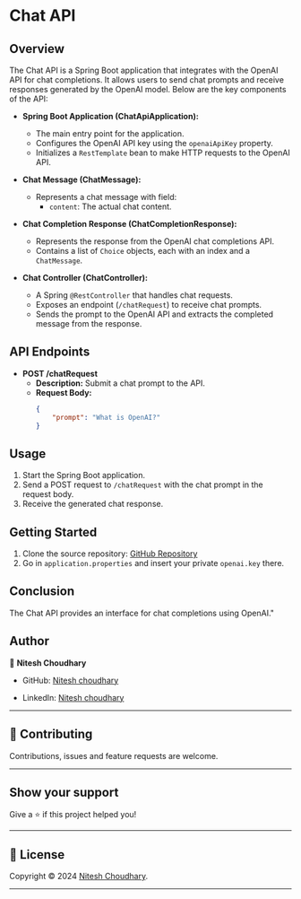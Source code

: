 # Chat API

## Overview
The Chat API is a Spring Boot application that integrates with the OpenAI API for chat completions. It allows users to send chat prompts and receive responses generated by the OpenAI model. Below are the key components of the API:

- **Spring Boot Application (ChatApiApplication):**
  - The main entry point for the application.
  - Configures the OpenAI API key using the `openaiApiKey` property.
  - Initializes a `RestTemplate` bean to make HTTP requests to the OpenAI API.
  
- **Chat Message (ChatMessage):**
  - Represents a chat message with field:
    - `content`: The actual chat content.
    
- **Chat Completion Response (ChatCompletionResponse):**
  - Represents the response from the OpenAI chat completions API.
  - Contains a list of `Choice` objects, each with an index and a `ChatMessage`.
  
- **Chat Controller (ChatController):**
  - A Spring `@RestController` that handles chat requests.
  - Exposes an endpoint (`/chatRequest`) to receive chat prompts.
  - Sends the prompt to the OpenAI API and extracts the completed message from the response.

## API Endpoints
- **POST /chatRequest**
  - **Description:** Submit a chat prompt to the API.
  - **Request Body:**
    ```json
    {
        "prompt": "What is OpenAI?"
    }
    ```
    
## Usage
1. Start the Spring Boot application.
2. Send a POST request to `/chatRequest` with the chat prompt in the request body.
3. Receive the generated chat response.

## Getting Started
1. Clone the source repository: [GitHub Repository](https://github.com/your/repository)
2. Go in `application.properties` and insert your private `openai.key` there.

## Conclusion
The Chat API provides an interface for chat completions using OpenAI."


## Author

👤 **Nitesh Choudhary**

* GitHub: [Nitesh choudhary](https://github.com/itsmenitesh)

* LinkedIn: [Nitesh choudhary](https://www.linkedin.com/in/itsmenitesh/)
    
---

## 🤝 Contributing

Contributions, issues and feature requests are welcome.
    
---
    
## Show your support

Give a ⭐️ if this project helped you!
    
---
    
## 📝 License

Copyright © 2024 [Nitesh Choudhary](https://github.com/itsmenitesh).<br />
    
---

